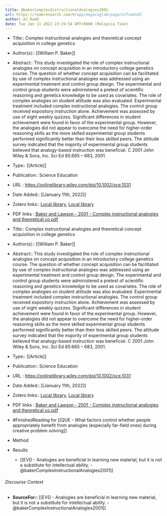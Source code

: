 ```yaml
---
title: @bakerComplexInstructionalAnalogies2001
url: https://roamresearch.com/#/app/megacoglab/page/CCfxwOxXS
author: AJ Rudd
date: Tue Jan 11 2022 23:19:54 GMT+0800 (Malaysia Time)
---
```


- Title:: Complex instructional analogies and theoretical concept acquisition in college genetics
- Author(s):: [[William P. Baker]]
- Abstract:: This study investigated the role of complex instructional analogies on concept acquisition in an introductory college genetics course. The question of whether concept acquisition can be facilitated by use of complex instructional analogies was addressed using an experimental treatment and control group design. The experimental and control group students were administered a pretest of scientiﬁc reasoning and genetics knowledge to be used as covariates. The role of complex analogies on student attitude was also evaluated. Experimental treatment included complex instructional analogies. The control group received expository instruction alone. Achievement was assessed by use of eight weekly quizzes. Signiﬁcant differences in student achievement were found in favor of the experimental group. However, the analogies did not appear to overcome the need for higher-order reasoning skills as the more skilled experimental group students performed signiﬁcantly better than their less skilled peers. The attitude survey indicated that the majority of experimental group students believed that analogy-based instruction was beneﬁcial. C 2001 John Wiley & Sons, Inc. Sci Ed 85:665 – 683, 2001.
- Type:: [[Article]]
- Publication:: Science Education
- URL : https://onlinelibrary.wiley.com/doi/10.1002/sce.1031
- Date Added:: [[January 11th, 2022]]
- Zotero links:: [Local library](zotero://select/groups/2451508/items/KPKNCHQU), [Local library](https://www.zotero.org/groups/2451508/items/KPKNCHQU)
- PDF links : [Baker and Lawson - 2001 - Complex instructional analogies and theoretical co.pdf](zotero://open-pdf/groups/2451508/items/GUE47JR7)
- Title:: Complex instructional analogies and theoretical concept acquisition in college genetics
- Author(s):: [[William P. Baker]]
- Abstract:: This study investigated the role of complex instructional analogies on concept acquisition in an introductory college genetics course. The question of whether concept acquisition can be facilitated by use of complex instructional analogies was addressed using an experimental treatment and control group design. The experimental and control group students were administered a pretest of scientiﬁc reasoning and genetics knowledge to be used as covariates. The role of complex analogies on student attitude was also evaluated. Experimental treatment included complex instructional analogies. The control group received expository instruction alone. Achievement was assessed by use of eight weekly quizzes. Signiﬁcant differences in student achievement were found in favor of the experimental group. However, the analogies did not appear to overcome the need for higher-order reasoning skills as the more skilled experimental group students performed signiﬁcantly better than their less skilled peers. The attitude survey indicated that the majority of experimental group students believed that analogy-based instruction was beneﬁcial. C 2001 John Wiley & Sons, Inc. Sci Ed 85:665 – 683, 2001.
- Type:: [[Article]]
- Publication:: Science Education
- URL : https://onlinelibrary.wiley.com/doi/10.1002/sce.1031
- Date Added:: [[January 11th, 2022]]
- Zotero links:: [Local library](zotero://select/groups/2451508/items/KPKNCHQU), [Local library](https://www.zotero.org/groups/2451508/items/KPKNCHQU)
- PDF links : [Baker and Lawson - 2001 - Complex instructional analogies and theoretical co.pdf](zotero://open-pdf/groups/2451508/items/GUE47JR7)
- #FinishedReading for [[QUE - What factors control whether people appropriately benefit from analogies (especially far-field ones) during creative problem solving]]
- Method
- Results

    - [[EVD - Analogies are beneficial in learning new material, but it is not a substitute for intellectual ability. - @bakerComplexInstructionalAnalogies2001]]

###### Discourse Context

- **SourceFor::** [[EVD - Analogies are beneficial in learning new material, but it is not a substitute for intellectual ability. - @bakerComplexInstructionalAnalogies2001]]
